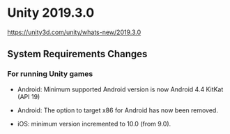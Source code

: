 # Unity 2019.3.0
https://unity3d.com/unity/whats-new/2019.3.0

## System Requirements Changes


### For running Unity games
<ul>
<li><p>Android: Minimum supported Android version is now Android 4.4 KitKat (API 19)</p></li>
<li><p>Android: The option to target x86 for Android has now been removed.</p></li>
<li><p>iOS: minimum version incremented to 10.0 (from 9.0).</p></li>
</ul>
